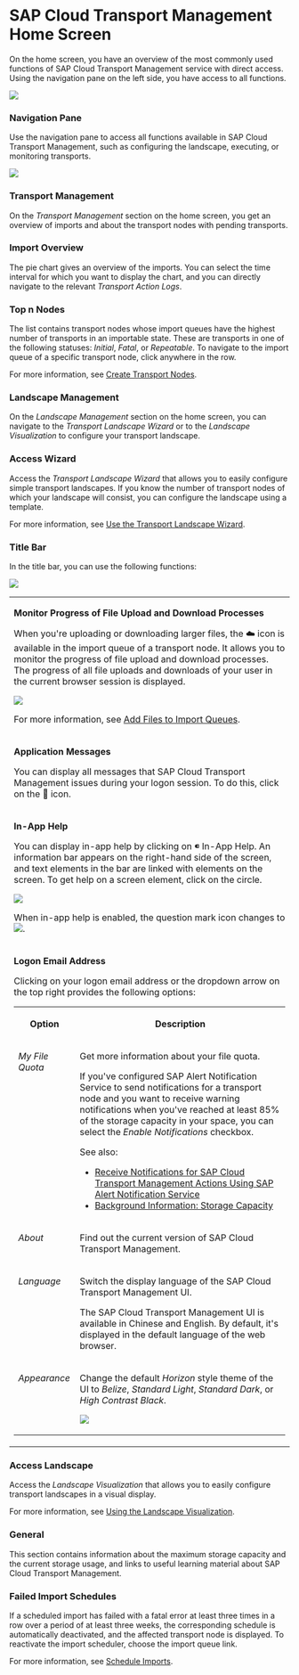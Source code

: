 <!-- loio9ac7880eddb14eeda89b800295bcf242 -->

<link rel="stylesheet" type="text/css" href="css/sap-icons.css"/>

# SAP Cloud Transport Management Home Screen

On the home screen, you have an overview of the most commonly used functions of SAP Cloud Transport Management service with direct access. Using the navigation pane on the left side, you have access to all functions.



![](images/Transport_Management_Service_Home_Screen_b22ecf3.png)



### Navigation Pane

Use the navigation pane to access all functions available in SAP Cloud Transport Management, such as configuring the landscape, executing, or monitoring transports.

![](images/Navigation_Pane_6b73f0c.png)



### Transport Management

On the *Transport Management* section on the home screen, you get an overview of imports and about the transport nodes with pending transports.



### Import Overview

The pie chart gives an overview of the imports. You can select the time interval for which you want to display the chart, and you can directly navigate to the relevant *Transport Action Logs*.



### Top n Nodes

The list contains transport nodes whose import queues have the highest number of transports in an importable state. These are transports in one of the following statuses: *Initial*, *Fatal*, or *Repeatable*. To navigate to the import queue of a specific transport node, click anywhere in the row.

For more information, see [Create Transport Nodes](20-configure-landscape/create-transport-nodes-f71a4d5.md).



### Landscape Management

On the *Landscape Management* section on the home screen, you can navigate to the *Transport Landscape Wizard* or to the *Landscape Visualization* to configure your transport landscape.



### Access Wizard

Access the *Transport Landscape Wizard* that allows you to easily configure simple transport landscapes. If you know the number of transport nodes of which your landscape will consist, you can configure the landscape using a template.

For more information, see [Use the Transport Landscape Wizard](20-configure-landscape/use-the-transport-landscape-wizard-f14192e.md).



### Title Bar

In the title bar, you can use the following functions:

![](images/TMS_Title_Bar_597f8e7.jpg)


<table>
<tr>
<td valign="top">

**Monitor Progress of File Upload and Download Processes**

When you're uploading or downloading larger files, the :cloud: icon is available in the import queue of a transport node. It allows you to monitor the progress of file upload and download processes. The progress of all file uploads and downloads of your user in the current browser session is displayed.

![](images/Upload_progress_Detail_802aede.png)

For more information, see [Add Files to Import Queues](30-using-import-queue/add-files-to-import-queues-c3c87cb.md).

</td>
</tr>
<tr>
<td valign="top">

**Application Messages**

You can display all messages that SAP Cloud Transport Management issues during your logon session. To do this, click on the :bell: icon.

</td>
</tr>
<tr>
<td valign="top">

**In-App Help**

You can display in-app help by clicking on <span class="SAP-icons-V5"></span> In-App Help. An information bar appears on the right-hand side of the screen, and text elements in the bar are linked with elements on the screen. To get help on a screen element, click on the circle.

![](images/WebAssistant_270bedf.png)

When in-app help is enabled, the question mark icon changes to ![](images/Web_Assistant_Enabled_114876c.jpg).

</td>
</tr>
<tr>
<td valign="top">

**Logon Email Address**

Clicking on your logon email address or the dropdown arrow on the top right provides the following options:


<table>
<tr>
<th valign="top">

Option

</th>
<th valign="top">

Description

</th>
</tr>
<tr>
<td valign="top">

*My File Quota*

</td>
<td valign="top">

Get more information about your file quota.

If you've configured SAP Alert Notification Service to send notifications for a transport node and you want to receive warning notifications when you've reached at least 85% of the storage capacity in your space, you can select the *Enable Notifications* checkbox.

See also:

-   [Receive Notifications for SAP Cloud Transport Management Actions Using SAP Alert Notification Service](receive-notifications-for-sap-cloud-transport-management-actions-using-sap-alert-notifica-95d4fc7.md)
-   [Background Information: Storage Capacity](50-administration/background-information-storage-capacity-e8d5187.md)



</td>
</tr>
<tr>
<td valign="top">

*About*

</td>
<td valign="top">

Find out the current version of SAP Cloud Transport Management.

</td>
</tr>
<tr>
<td valign="top">

*Language*

</td>
<td valign="top">

Switch the display language of the SAP Cloud Transport Management UI.

The SAP Cloud Transport Management UI is available in Chinese and English. By default, it's displayed in the default language of the web browser.

</td>
</tr>
<tr>
<td valign="top">

*Appearance*

</td>
<td valign="top">

Change the default *Horizon* style theme of the UI to *Belize*, *Standard Light*, *Standard Dark*, or *High Contrast Black*.

![](images/About_Transport_Management_Service_b7c2256.png)

</td>
</tr>
</table>



</td>
</tr>
</table>



### Access Landscape

Access the *Landscape Visualization* that allows you to easily configure transport landscapes in a visual display.

For more information, see [Using the Landscape Visualization](using-the-landscape-visualization-9fea4f2.md).



### General

This section contains information about the maximum storage capacity and the current storage usage, and links to useful learning material about SAP Cloud Transport Management.



### Failed Import Schedules

If a scheduled import has failed with a fatal error at least three times in a row over a period of at least three weeks, the corresponding schedule is automatically deactivated, and the affected transport node is displayed. To reactivate the import scheduler, choose the import queue link.

For more information, see [Schedule Imports](30-using-import-queue/schedule-imports-110a7a4.md).

